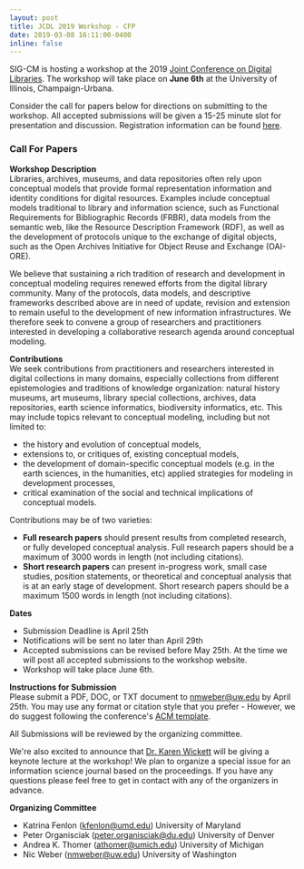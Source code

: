 ```yaml
---
layout: post
title: JCDL 2019 Workshop - CFP
date: 2019-03-08 16:11:00-0400
inline: false
---
```


SIG-CM is hosting a workshop at the 2019 [Joint Conference on Digital Libraries](https://2019.jcdl.org/). The workshop will take place on **June 6th** at the University of Illinois, Champaign-Urbana. 

Consider the call for papers below for directions on submitting to the workshop. All accepted submissions will be given a 15-25 minute slot for presentation and discussion. Registration information can be found [here](https://2019.jcdl.org/registration/).

### Call For Papers

**Workshop Description**        
Libraries, archives, museums, and data repositories often rely upon conceptual models that provide formal representation information and identity conditions for digital resources. Examples include conceptual models traditional to library and information science, such as Functional Requirements for Bibliographic Records (FRBR), data models from the semantic web, like the Resource Description Framework (RDF), as well as the development of protocols unique to the exchange of digital objects, such as the Open Archives Initiative for Object Reuse and Exchange (OAI-ORE).

We believe that sustaining a rich tradition of research and development in conceptual modeling requires renewed efforts from the digital library community. Many of the protocols, data models, and descriptive frameworks described above are in need of update, revision and extension to remain useful to the development of new information infrastructures. We therefore seek to convene a group of researchers and practitioners interested in developing a collaborative research agenda around conceptual modeling. 

**Contributions**       
We seek contributions from practitioners and researchers interested in digital collections in many domains, especially collections from different epistemologies and traditions of knowledge organization: natural history museums, art museums, library special collections, archives, data repositories, earth science informatics, biodiversity informatics, etc. This may include topics relevant to conceptual modeling, including but not limited to:  
- the history and evolution of conceptual models,
- extensions to, or critiques of, existing conceptual models,
- the development of domain-specific conceptual models (e.g. in the earth sciences, in the humanities, etc) applied strategies for modeling in development processes,
- critical examination of the social and technical implications of conceptual models.

Contributions may be of two varieties:

- **Full research papers** should present results from completed research, or fully developed conceptual analysis. Full research papers should be a maximum of 3000 words in length (not including citations).
- **Short research papers** can present in-progress work, small case studies, position statements, or theoretical and conceptual analysis that is at an early stage of development. Short research papers should be a maximum 1500 words in length (not including citations).

**Dates**          
- Submission Deadline is April 25th
- Notifications will be sent no later than April 29th
- Accepted submissions can be revised before May 25th. At the time we will post all accepted submissions to the workshop website.
- Workshop will take place June 6th.

**Instructions for Submission**            
Please submit a PDF, DOC, or TXT document to nmweber@uw.edu by April 25th. You may use any format or citation style that you prefer - However, we do suggest following the conference's [ACM template](https://www.acm.org/publications/proceedings-template).  

All Submissions will be reviewed by the organizing committee.

We're also excited to announce that [Dr. Karen Wickett](https://ischool.illinois.edu/people/karen-wickett) will be giving a keynote lecture at the workshop! We plan to organize a special issue for an information science journal based on the proceedings. If you have any questions please feel free to get in contact with any of the organizers in advance.
<br>

**Organizing Committee**            
- Katrina Fenlon (kfenlon@umd.edu) University of Maryland
- Peter Organisciak (peter.organisciak@du.edu) University of Denver
- Andrea K. Thomer (athomer@umich.edu) University of Michigan
- Nic Weber (nmweber@uw.edu) University of Washington
